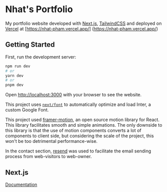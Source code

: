 # Nhat's Portfolio

My portfolio website developed with [Next.js](https://nextjs.org/), [TailwindCSS](https://tailwindcss.com) and deployed on [Vercel](https://vercel.com) at [https://nhat-pham.vercel.app/] (https://nhat-pham.vercel.app/)


## Getting Started

First, run the development server:

```bash
npm run dev
# or
yarn dev
# or
pnpm dev
```

Open [http://localhost:3000](http://localhost:3000) with your browser to see the website.

This project uses [`next/font`](https://nextjs.org/docs/basic-features/font-optimization) to automatically optimize and load Inter, a custom Google Font.

This project used [framer-motion](framer.com/motion), an open source motion library for React. This library facilitates smooth and simple animations. The only downside to this library is that the use of motion components converts a lot of components to client side, but considering the scale of the project, this won't be too detrimental performance-wise.

In the contact section, [resend](https://resend.com/overview) was used to facilitate the email sending process from web-visitors to web-owner.

## Next.js

[Documentation](https://nextjs.org/docs) 
